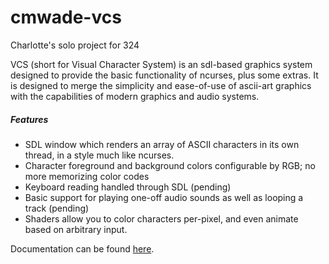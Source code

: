 # cmwade-vcs
Charlotte's solo project for 324

VCS (short for Visual Character System) is an sdl-based graphics system designed to provide the basic functionality of ncurses, plus some extras. It is designed to merge the simplicity and ease-of-use of ascii-art graphics with the capabilities of modern graphics and audio systems.

##### Features
* SDL window which renders an array of ASCII characters in its own thread, in a style much like ncurses.
* Character foreground and background colors configurable by RGB; no more memorizing color codes
* Keyboard reading handled through SDL (pending)
* Basic support for playing one-off audio sounds as well as looping a track (pending)
* Shaders allow you to color characters per-pixel, and even animate based on arbitrary input.

Documentation can be found [here](https://grinnell-csc324-01-fall-2025.github.io/cmwade-vcs/html/index.html).
